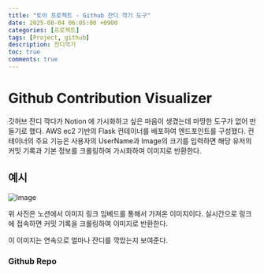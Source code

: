 ```yaml
---
title: "토이 프로젝트 - Github 잔디 깍기 도구"
date: 2025-08-04 06:05:00 +0900
categories: [프로젝트]
tags: [Project, github]
description: 잔디깍기
toc: true
comments: true
---
```


# Github Contribution Visualizer

깃허브 잔디 깍다가 Notion 에 가시화하고 싶은 마음이 생겼는데 마땅한 도구가 없어 만들기로 했다. AWS ec2 기반의 Flask 컨테이너를 배포하여 엔드포인트를 구성했다. 컨테이너의 주요 기능은 사용자의 UserName과 Image의 크기를 입력하면 해당 유저의 커밋 기록과 기본 정보를 크롤링하여 가시화하여 이미지로 반환한다. 

## 예시

![Image](https://prod-files-secure.s3.us-west-2.amazonaws.com/e6db513d-ec54-40ff-aa74-2487b0bcfe15/1d5ecaae-da44-4a3c-b1f2-598773cfaacc/1500x487.png?X-Amz-Algorithm=AWS4-HMAC-SHA256&X-Amz-Content-Sha256=UNSIGNED-PAYLOAD&X-Amz-Credential=ASIAZI2LB466XQ65P4PM%2F20250804%2Fus-west-2%2Fs3%2Faws4_request&X-Amz-Date=20250804T064846Z&X-Amz-Expires=3600&X-Amz-Security-Token=IQoJb3JpZ2luX2VjEAYaCXVzLXdlc3QtMiJHMEUCIGGUi027DLbantGheydyHDmn0iZ4HFULbb%2B7T3sTGJP%2FAiEAnXgyLz8uznNLatl62FuYLw185F5MBvwvDy%2BnVHRi9Koq%2FwMIPxAAGgw2Mzc0MjMxODM4MDUiDOzMHnpkl9GF8WxPKyrcAxFLnAngPKMG%2B9pPahXFr5y5MoqT9R6htheq%2Bv3VKX5nP3gSWUiyHwhZ03UlZKHWFveeuB0JmvwYEXDi7TnRGWrVUPvFfQxPyd4ExDAfIvAw%2Bdtc3vuHzXXDUcGn9MW%2FBt%2F5AvUahXD8iflYVxVTr%2B0sB8GXl8Mfn%2FDW4%2B3uXVirBvW9N9GFvDFvBAvdqI2mqSlql1PE1PFm%2FamevuwVEuA5N4ShrDAVUW9CUVv%2F9ud7J2dFplHn3%2FftcXwI%2B%2FU76EfugACvBoRgSbb8KwOUajb6BR9HWKnbsEgQhM36s42ZYflBMKkGINkO%2BuO91tlJOTYJCcdeA%2BzBF4AjEAJVkZriZ81WagVMe7cJR3e6p88KSY8qvf47O2txN9UsYXvvDhvbWF1Ov2eVAYwKjDjajqoVn8DA1jsaoUX5sMOCJJcTJ3aa2HGVJ%2BErNobagP66f2IWI5nBKLNQjoidLFzR69vmkatpCzl1B5YrW3MMD8AmEFBrs6BFIKG5jdaWpmKp5jM%2FyHssvTYrIVJKbJn6M7F1CmM3bgqnaMsMqBPQvGskwdX1OTYao7MwzssyUW8fnKjnJRSounANeJY1uchCwg%2Fbd1sclaB7r3zZZ3B4nq4O6ETbICh87ZUZdKHpMJ%2BNwcQGOqUBfw2xqDJG7GS4kttid0B6dS25hildc6gatYVw4uJv2tEDjqYpHGMI3UDq%2FCMwwMsolO9Fh3JoZiFAk6ictQO2fwsjR8Bf7839QfxxB1Lqnjxo4YtDTJCVThb6pPUfVH%2BsJSQJlZOJys4nQ9Pv41VkABvyViZJ5Q89nsQsW76ZYSbM2c%2B6cD96y%2BAok81102tk9d727A6w7J4xuQzUiIRPWEA0qZdY&X-Amz-Signature=46abaf7ee6f0981309035dc0e3e2bb5005729844483422368bf5ab9a5b772130&X-Amz-SignedHeaders=host&x-amz-checksum-mode=ENABLED&x-id=GetObject)

위 사진은 노션에서 이미지 링크 임베드를 통해서 가져온 이미지이다. 실시간으로 링크에 접속하면 커밋 기록을 크롤링하여 이미지로 반환한다. 

이 이미지는 연속으로 얼마나 잔디를 깍았는지 보여준다. 

### Github Repo


